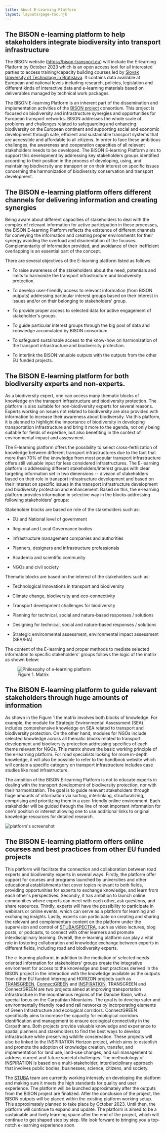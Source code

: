 ```yaml
---
title: About E-Learning Platform
layout: layouts/page-toc.njk
---
```


<h2 id="platform-about">The BISON e-learning platform to help stakeholders integrate biodiversity into transport infrastructure</h2>

The BISON website (https://bison-transport.eu) will include the
E-learning Platform by October 2023 which is an open access tool for all
interested parties to access training/capacity building courses led by
[Slovak University of Technology in Bratislava](https://www.stuba.sk/english). It contains
data available at European and national levels including research,
policies, legislation and different kinds of interactive data and
e-learning materials based on deliverables managed by technical work
packages.

The BISON E-learning Platform is an inherent part of the dissemination
and implementation activities of the [BISON project](https://bison-transport.eu) consortium. This
project is focused on biodiversity and infrastructure synergies and
opportunities for European transport networks. BISON addresses the whole
scale of problems and challenges related to safeguarding and enhancing
biodiversity on the European continent and supporting social and
economic development through safe, efficient and sustainable transport
systems that are accessible and affordable to all citizens. In order to
face these ambitious challenges, the awareness and cooperation
capacities of all relevant stakeholders needs to be developed. The BISON
E-learning Platform aims to support this development by addressing key
stakeholders groups identified according to their position in the
process of developing, using, and maintaining biodiversity and transport
or on their interest on specific issues concerning the harmonization of
biodiversity conservation and transport development.

<h2 id="objectives">The BISON e-learning platform offers different channels for delivering information and creating synergies</h2>

Being aware about different capacities of stakeholders to deal with the
complex of relevant information for active participation in these
processes, the BISON E-learning Platform reflects the existence of
different channels for conveying the information and creating proper
environments for their synergy avoiding the overload and disorientation
of the focuses. Complementarity of information provided, and avoidance
of their inefficient overlapping is an essential part of the concept.

There are several objectives of the E-learning platform listed as
follows:

-   To raise awareness of the stakeholders about the need, potentials
    and limits to harmonize the transport infrastructure and
    biodiversity protection.

-   To develop user-friendly access to relevant information (from BISON
    outputs) addressing particular interest groups based on their
    interest in issues and/or on their belonging to stakeholders' group.

-   To provide proper access to selected data for active engagement of
    stakeholder's groups.

-   To guide particular interest groups through the big pool of data and
    knowledge accumulated by BISON consortium.

-   To safeguard sustainable access to the know-how on harmonization of
    the transport infrastructure and biodiversity protection.

-   To interlink the BISON valuable outputs with the outputs from the
    other EU funded projects.

<h2 id="target-groups">The BISON E-learning platform for both biodiversity experts and non-experts.</h2>

As a biodiversity expert, one can access many thematic blocks of
knowledge on the transport infrastructure and biodiversity protection.
The platform is also suitable for non-biodiversity experts for several
reasons. Experts working on issues not related to biodiversity are also
provided with information to increase their awareness about
biodiversity. Via this platform, it is planned to highlight the
importance of biodiversity in developing transportation infrastructure
and bring it more to the agenda, not only being suitable for fields of
expertise, but also benefiting in the context of environmental impact
and assessment.

The E-learning platform offers the possibility to select
cross-fertilization of knowledge between different transport
infrastructures due to the fact that more than 70% of the knowledge from
most popular transport infrastructure offers still valuable input for
less considered infrastructures. The E-learning platform is addressing
different stakeholders/interest groups with clear targeting information
set in two dimensions -- division of stakeholders based on their role in
transport infrastructure development and based on their interest on
specific issues in the transport infrastructure development and
biodiversity protection and enhancement. Based on this, the e-learning
platform provides information in selective way in the blocks addressing
following stakeholders' groups:

Stakeholder blocks are based on role of the stakeholders such as:

-   EU and National level of government

-   Regional and Local Governance bodies

-   Infrastructure management companies and authorities

-   Planners, designers and infrastructure professionals

-   Academia and scientific community

-   NGOs and civil society

Thematic blocks are based on the interest of the stakeholders such as:

-   Technological Innovations in transport and biodiversity

-   Climate change, biodiversity and eco-connectivity

-   Transport development challenges for biodiversity

-   Planning for technical, social and nature-based responses /
    solutions

-   Designing for technical, social and nature-based responses /
    solutions

-   Strategic environmental assessment, environmental impact assessment
    (SEA/EIA)

The content of the E-learning and proper methods to mediate selected
information to specific stakeholders\' groups follows the logic of the
matrix as shown below:

<figure>
    <img src="/images/about-e-learning/matrix.png" alt="Philosophy of e-learning platform">
    <figcaption>Figure 1. Matrix</figcaption>
</figure>

<h2 id="stakeholders">The BISON E-learning platform to guide relevant stakeholders through huge amounts of information</h2>

As shown in the Figure 1 the matrix involves both blocks of knowledge.
For example, the module for Strategic Environmental Assessment (SEA)
includes comprehensive knowledge on SEA related to transport and
biodiversity protection. On the other hand, modules for NGOs include
selected knowledge across all thematic blocks related to transport
development and biodiversity protection addressing specifics of each
theme relevant for NGOs. This matrix shows the basic working principle
of the e-learning platform. For road specialists looking for more
in-depth knowledge, it will also be possible to refer to the handbook
website which will contain a specific category on transport
infrastructure includes case studies like road infrastructure.

The ambition of the BISON E-learning Platform is not to educate experts
in dealing with the transport development of biodiversity protection,
nor with their harmonization. The goal is to guide relevant stakeholders
through huge amounts of information via sorting, interlinking,
structuralizing, comprising and prioritizing them in a user-friendly
online environment. Each stakeholder will be guided through the line of
most important information for one's position or interest allowing one
to use additional links to original knowledge resources for detailed
research.

![platform's screenshot](/images/about-e-learning/screenshot.png)

<h2 id="best-practicies">The BISON E-learning platform offers online courses and best practices from other EU funded projects</h2>

This platform will facilitate the connection and collaboration between
road experts and biodiversity experts in several ways. Firstly, the
platform offer support for courses and programs launched by universities
and other educational establishments that cover topics relevant to both
fields, providing opportunities for experts to exchange knowledge, and
learn from each other's perspectives. Secondly, it has ambition to
launch online communities where experts can meet with each other, ask
questions, and share resources. Thirdly, experts will have the
possibility to participate in webinars or online events, which can serve
as a platform for learning and exchanging insights. Lastly, experts can
participate on creating and sharing the relevant and complementary
content on the platform under the supervision and control of
[STUBA/SPECTRA](https://spectra-perseus.org/), such as video lectures, blog posts, or podcasts, to
connect with other learners and promote interdisciplinary learning.
Overall, the e-learning platform can play a vital role in fostering
collaboration and knowledge exchange between experts in different
fields, including road and biodiversity experts.

The e-learning platform, in addition to the mediation of selected
needs-oriented information for stakeholders' groups create the
integrative environment for access to the knowledge and best practices
derived in the BISON project in the interaction with the knowledge
available as the outputs from other EU funded Interreg and HORIZON
projects such as [TRANSGREEN](https://www.interreg-danube.eu/approved-projects/transgreen), [ConnectGREEN](https://www.interreg-danube.eu/approved-projects/connectgreen) and [INSPIRATION](http://www.inspiration-agenda.eu/at-a-glance.html).
TRANSGREEN and ConnectGREEN are two projects aimed at improving
transportation infrastructure in the mountainous regions of the Danube
Basin, with a special focus on the Carpathian Mountains. The goal is to
develop safer and environmentally friendly road and rail networks by
incorporating elements of Green Infrastructure and ecological corridors.
ConnectGREEN specifically aims to increase the capacity for ecological
corridors identification and management to ensure ecological
connectivity in the Carpathians. Both projects provide valuable
knowledge and experience to spatial planners and stakeholders to find
the best ways to develop infrastructure while preserving wildlife
conservation. These projects will also be linked to the INSPIRATION
Horizon project, which aims to establish and promote the adoption of
knowledge creation, transfer, and implementation for land use, land-use
changes, and soil management to address current and future societal
challenges. The methodology of INSPIRATION is based on a
multi-stakeholder, interdisciplinary approach that involves public
bodies, businesses, science, citizens, and society.

The [STUBA](https://www.stuba.sk/english) team are currently working intensely on developing the
platform and making sure it meets the high standards for quality and
user experience. The platform will be launched approximately after the
outputs from the BISON project are finalized. After the conclusion of
the project, the BISON outputs will be placed within the existing
platform working setup. This approximately planned to take place by
October 2023. Until then, the platform will continue to expand and
update. The platform is aimed to be a sustainable and lively learning
space after the end of the project, which will continue to get shaped
step by step. We look forward to bringing you a top-notch e-learning
experience soon.
